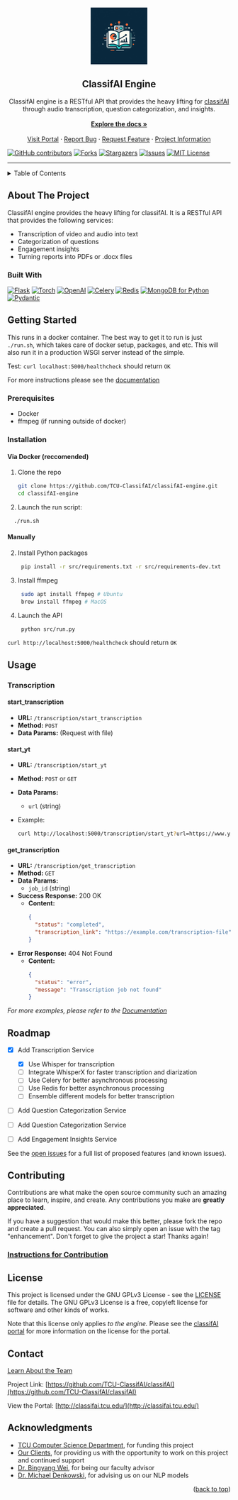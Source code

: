 <!-- MARKDOWN LINKS & IMAGES -->
<!-- https://www.markdownguide.org/basic-syntax/#reference-style-links -->
[contributors-shield]: https://img.shields.io/github/contributors/TCU-ClassifAI/classifAI-engine.svg?style=for-the-badge
[contributors-url]: https://github.com/TCU-ClassifAI/classifAI-engine/graphs/contributors
[forks-shield]: https://img.shields.io/github/forks/TCU-ClassifAI/classifAI-engine.svg?style=for-the-badge
[forks-url]: https://github.com/TCU-ClassifAI/classifAI-engine/network/members
[stars-shield]: https://img.shields.io/github/stars/TCU-ClassifAI/classifAI-engine.svg?style=for-the-badge
[stars-url]: https://github.com/TCU-ClassifAI/classifAI-engine/stargazers
[issues-shield]: https://img.shields.io/github/issues/TCU-ClassifAI/classifAI-engine.svg?style=for-the-badge
[issues-url]: https://github.com/TCU-ClassifAI/classifAI-engine/issues
[license-shield]: https://img.shields.io/github/license/TCU-ClassifAI/classifAI-engine.svg?style=for-the-badge
[license-url]: https://github.com/TCU-ClassifAI/classifAI-engine/blob/master/LICENSE.txt



[Flask-shield]: https://img.shields.io/badge/Flask-000000?style=for-the-badge&logo=flask&logoColor=white
[Flask-url]: https://flask.palletsprojects.com/
[OpenAI-shield]: https://img.shields.io/badge/OpenAI-000000?style=for-the-badge&logo=openai&logoColor=white
[OpenAI-url]: https://openai.com/
[Torch-shield]: https://img.shields.io/badge/PyTorch-EE4C2C?style=for-the-badge&logo=pytorch&logoColor=white
[Torch-url]: https://pytorch.org/
[Celery-shield]: https://img.shields.io/badge/Celery-37814A?style=for-the-badge&logo=celery&logoColor=white
[Celery-url]: https://docs.celeryproject.org/en/stable/index.html
[Redis-shield]: https://img.shields.io/badge/Redis-DC382D?style=for-the-badge&logo=redis&logoColor=white
[Redis-url]: https://redis.io/
[MongoDB-shield]: https://img.shields.io/badge/MongoDB-47A248?style=for-the-badge&logo=mongodb&logoColor=white
[MongoDB-url]: https://www.mongodb.com/
[Pydantic-shield]: https://img.shields.io/badge/Pydantic-2B7AFD?style=for-the-badge&logo=pydantic&logoColor=white
[Pydantic-url]: https://pydantic-docs.helpmanual.io/


<a name="readme-top"></a>




<br />
<div align="center">
  <a href="https://github.com/TCU-ClassifAI/classifAI-engine">
    <img src="docs/assets/logo.jpg" alt="Logo" width="128" height="128">
  </a>

<h2 align="center">ClassifAI Engine</h2>

  <p align="center">
    ClassifAI engine is a RESTful API that provides the heavy lifting for <a href="https://github.com/TCU-ClassifAI/classifAI">classifAI</a> through audio transcription, question categorization, and insights.<br>
    <br />
    <a href="https://tcu-classifai.github.io/classifAI-engine/"><strong>Explore the docs »</strong></a>
    <br /> 
    <br />
    <a href="https://github.com/TCU-ClassifAI/classifAI">Visit Portal</a>
    ·
    <a href="https://github.com/TCU-ClassifAI/classifAI-engine/issues">Report Bug</a>
    ·
    <a href="https://github.com/TCU-ClassifAI/classifAI-engine/issues">Request Feature</a>
    ·
    <a href="https://github.com/TCU-ClassifAI/classifAI/">Project Information</a>
    
  </p>
</div>


[![GitHub contributors][contributors-shield]][contributors-url]
[![Forks][forks-shield]][forks-url]
[![Stargazers][stars-shield]][stars-url]
[![Issues][issues-shield]][issues-url]
[![MIT License][license-shield]][license-url]


***    



<!-- TABLE OF CONTENTS -->
<details>
  <summary>Table of Contents</summary>
  <ol>
    <li>
      <a href="#about-the-project">About The Project</a>
      <ul>
        <li><a href="#built-with">Built With</a></li>
      </ul>
    </li>
    <li>
      <a href="#getting-started">Getting Started</a>
      <ul>
        <li><a href="#prerequisites">Prerequisites</a></li>
        <li><a href="#installation">Installation</a></li>
      </ul>
    </li>
    <li><a href="#usage">Usage</a></li>
    <li><a href="#roadmap">Roadmap</a></li>
    <li><a href="#contributing">Contributing</a></li>
    <li><a href="#license">License</a></li>
    <li><a href="#contact">Contact</a></li>
    <li><a href="#acknowledgments">Acknowledgments</a></li>
  </ol>
</details>



<!-- ABOUT THE PROJECT -->
## About The Project

ClassifAI engine provides the heavy lifting for classifAI. It is a RESTful API that provides the following services:

* Transcription of video and audio into text
* Categorization of questions
* Engagement insights
* Turning reports into PDFs or .docx files



### Built With
[![Flask][Flask-shield]][Flask-url]
[![Torch][Torch-shield]][Torch-url]
[![OpenAI][OpenAI-shield]][OpenAI-url]
[![Celery][Celery-shield]][Celery-url]
[![Redis][Redis-shield]][Redis-url]
[![MongoDB for Python][MongoDB-shield]][MongoDB-url]
[![Pydantic][Pydantic-shield]][Pydantic-url]
  


<!-- GETTING STARTED -->
## Getting Started

This runs in a docker container. The best way to get it to run is just `./run.sh`, which takes care of docker setup, packages, and etc. 
This will also run it in a production WSGI server instead of the simple. 

Test: 
`curl localhost:5000/healthcheck` should return `OK`

For more instructions please see the [documentation 
](https://tcu-classifai.github.io/classifAI-engine/)
### Prerequisites

* Docker
* ffmpeg (if running outside of docker)

### Installation 

#### Via Docker (reccomended)
1. Clone the repo
   ```sh
   git clone https://github.com/TCU-ClassifAI/classifAI-engine.git
   cd classifAI-engine
   ```
2. Launch the run script:
  ```sh
    ./run.sh
  ```
#### Manually
2. Install Python packages
   ```sh
    pip install -r src/requirements.txt -r src/requirements-dev.txt
   ```
3. Install ffmpeg
   ```sh
    sudo apt install ffmpeg # Ubuntu
    brew install ffmpeg # MacOS
   ```
4. Launch the API 
   ```sh
    python src/run.py
   ```


`curl http://localhost:5000/healthcheck` should return `OK`


<!-- USAGE EXAMPLES -->
## Usage

### Transcription

#### start_transcription

* **URL:** `/transcription/start_transcription`
* **Method:** `POST`
* **Data Params:** (Request with file)

#### start_yt

* **URL:** `/transcription/start_yt`
* **Method:** `POST` or `GET`
* **Data Params:** 
  - `url` (string)

* Example:
  ```sh
  curl http://localhost:5000/transcription/start_yt?url=https://www.youtube.com/watch?v=M7nCITD1HpY
  ```


#### get_transcription

* **URL:** `/transcription/get_transcription`
* **Method:** `GET`
* **Data Params:** 
  - `job_id` (string)
* **Success Response:** 200 OK
  - **Content:**
    ```json
    {
      "status": "completed",
      "transcription_link": "https://example.com/transcription-file"
    }
    ```
* **Error Response:** 404 Not Found
  - **Content:**
    ```json
    {
      "status": "error",
      "message": "Transcription job not found"
    }
    ```


<!-- Get request to /get_transcription with job_id should return a status and a link to the transcription file (if relevant) -->

_For more examples, please refer to the [Documentation](https://tcu-classifai.github.io/classifAI-engine/)_




<!-- ROADMAP -->
## Roadmap

- [x] Add Transcription Service
    - [x] Use Whisper for transcription
    - [ ] Integrate WhisperX for faster transcription and diarization
    - [ ] Use Celery for better asynchronous processing
    - [ ] Use Redis for better asynchronous processing
    - [ ] Ensemble different models for better transcription
- [ ] Add Question Categorization Service
- [ ] Add Question Categorization Service
- [ ] Add Engagement Insights Service



See the [open issues](https://github.com/TCU-ClassifAI/classifAI/issues) for a full list of proposed features (and known issues).




<!-- CONTRIBUTING -->
## Contributing

Contributions are what make the open source community such an amazing place to learn, inspire, and create. Any contributions you make are **greatly appreciated**.

If you have a suggestion that would make this better, please fork the repo and create a pull request. You can also simply open an issue with the tag "enhancement".
Don't forget to give the project a star! Thanks again!

### __[Instructions for Contribution](https://tcu-classifai.github.io/classifAI-engine/contribution/contributing/)__

## License

This project is licensed under the GNU GPLv3 License - see the [LICENSE](LICENSE) file for details. The GNU GPLv3 License is a free, copyleft license for software and other kinds of works.

Note that this license only applies *to the engine.* Please see the [classifAI portal](https://github.com/TCU-ClassifAI/classifAI) for more information on the license for the portal.

<!-- CONTACT -->
## Contact

[Learn About the Team](http://riogrande.cs.tcu.edu/2324InstructionalEffectiveness)

Project Link: [https://github.com/TCU-ClassifAI/classifAI](https://github.com/TCU-ClassifAI/classifAI)

View the Portal: [http://classifai.tcu.edu/](http://classifai.tcu.edu/)


<!-- ACKNOWLEDGMENTS -->
## Acknowledgments

* [TCU Computer Science Department](https://cs.tcu.edu/), for funding this project
* [Our Clients](https://ai.tcu.edu/#/ai4edu), for providing us with the opportunity to work on this project and continued support
* [Dr. Bingyang Wei](https://personal.tcu.edu/bwei/), for being our faculty advisor
* [Dr. Michael Denkowski](https://www.mjdenkowski.com/), for advising us on our NLP models

<p align="right">(<a href="#readme-top">back to top</a>)</p>




